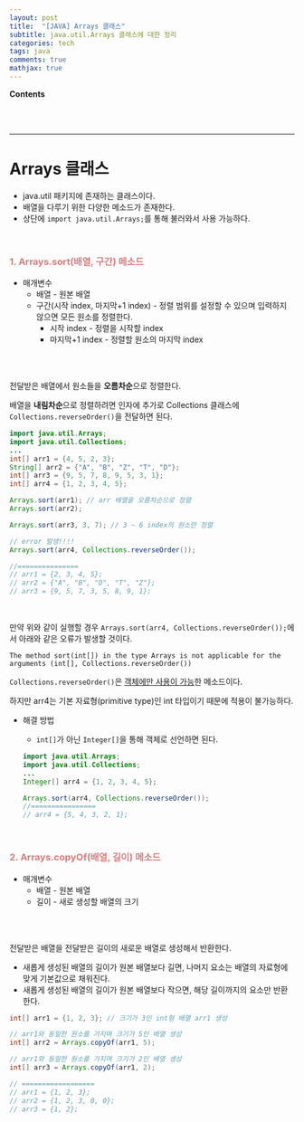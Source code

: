 ```yaml
---
layout: post
title:  "[JAVA] Arrays 클래스"
subtitle: java.util.Arrays 클래스에 대한 정리
categories: tech
tags: java
comments: true
mathjax: true
---
```

**Contents**

<br/>
<br/>

---
# Arrays 클래스
- java.util 패키지에 존재하는 클래스이다.
- 배열을 다루기 위한 다양한 메소드가 존재한다.
- 상단에 `import java.util.Arrays;`를 통해 불러와서 사용 가능하다.
<br/>

### **<span style="color:#da7c7c">1. Arrays.sort(배열, 구간) 메소드</span>**
- 매개변수
    - 배열 - 원본 배열
    - 구간(시작 index, 마지막+1 index) - 정렬 범위를 설정할 수 있으며 입력하지 않으면 모든 원소를 정렬한다.
        - 시작 index - 정렬을 시작할 index
        - 마지막+1 index - 정렬할 원소의 마지막 index
<br/>
<br/>

전달받은 배열에서 원소들을 **오름차순**으로 정렬한다.

배열을 **내림차순**으로 정렬하려면 인자에 추가로 Collections 클래스에 `Collections.reverseOrder()`을 전달하면 된다.
<br/>

```java
import java.util.Arrays;
import java.util.Collections;
...
int[] arr1 = {4, 5, 2, 3};
String[] arr2 = {"A", "B", "Z", "T", "D"};
int[] arr3 = {9, 5, 7, 8, 9, 5, 3, 1};
int[] arr4 = {1, 2, 3, 4, 5};

Arrays.sort(arr1); // arr 배열을 오름차순으로 정렬
Arrays.sort(arr2);

Arrays.sort(arr3, 3, 7); // 3 ~ 6 index의 원소만 정렬

// error 발생!!!!
Arrays.sort(arr4, Collections.reverseOrder());

//===============
// arr1 = {2, 3, 4, 5};
// arr2 = {"A", "B", "D", "T", "Z"};
// arr3 = {9, 5, 7, 3, 5, 8, 9, 1};
```
<br/>

만약 위와 같이 실행할 경우 `Arrays.sort(arr4, Collections.reverseOrder());`에서 아래와 같은 오류가 발생할 것이다.
```
The method sort(int[]) in the type Arrays is not applicable for the arguments (int[], Collections.reverseOrder())
```

`Collections.reverseOrder()`은 <u>객체에만 사용이 가능</u>한 메소드이다.

하지만 arr4는 기본 자료형(primitive type)인 int 타입이기 때문에 적용이 불가능하다.

- 해결 방법
    - `int[]`가 아닌 `Integer[]`을 통해 객체로 선언하면 된다.

    ```java
    import java.util.Arrays;
    import java.util.Collections;
    ...
    Integer[] arr4 = {1, 2, 3, 4, 5};

    Arrays.sort(arr4, Collections.reverseOrder());
    //================
    // arr4 = {5, 4, 3, 2, 1};
    ```
<br/>

### **<span style="color:#da7c7c">2. Arrays.copyOf(배열, 길이) 메소드</span>**
- 매개변수
    - 배열 - 원본 배열
    - 길이 - 새로 생성할 배열의 크기
<br/>
<br/>

전달받은 배열을 전달받은 길이의 새로운 배열로 생성해서 반환한다.

- 새롭게 생성된 배열의 길이가 원본 배열보다 길면, 나머지 요소는 배열의 자료형에 맞게 기본값으로 채워진다.
- 새롭게 생성된 배열의 길이가 원본 배열보다 작으면, 해당 길이까지의 요소만 반환한다.

```java
int[] arr1 = {1, 2, 3}; // 크기가 3인 int형 배열 arr1 생성

// arr1와 동일한 원소를 가지며 크기가 5인 배열 생성
int[] arr2 = Arrays.copyOf(arr1, 5);

// arr1와 동일한 원소를 가지며 크기가 2인 배열 생성
int[] arr3 = Arrays.copyOf(arr1, 2);

// ==================
// arr1 = {1, 2, 3};
// arr2 = {1, 2, 3, 0, 0};
// arr3 = {1, 2};
```
